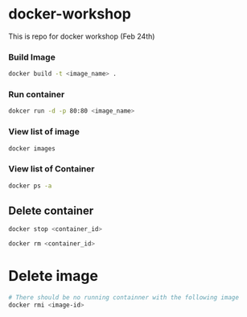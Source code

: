 # docker-workshop
This is repo for docker workshop (Feb 24th)

### Build Image 
```bash
docker build -t <image_name> .
```

### Run container 
```bash
dokcer run -d -p 80:80 <image_name>
```

### View list of image 
```bash
docker images 
```

### View list of Container 
```bash
docker ps -a 
```

## Delete container 
```bash
docker stop <container_id>

docker rm <container_id>
```

# Delete image 
```bash
# There should be no running containner with the following image
docker rmi <image-id>
```
